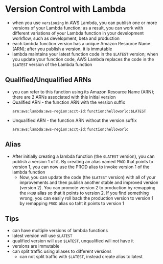 # Version Control with Lambda
- when you use `versioning` in AWS Lambda, you can publish one or more versions of your Lambda function; as a result, you can work with different variations of your Lambda function in your development workflow, such as development, beta and production
- each lambda function version has a unique Amazon Resource Name (ARN); after you publish a version, it is immutable
- lambda maintains your latest function code in the `$LATEST` version; when you update your function code, AWS Lambda replaces the code in the `$LATEST` version of the Lambda function

## Qualified/Unqualified ARNs
- you can refer to this function using its Amazon Resource Name (ARN); there are 2 ARNs associated with this initial version
- Qualified ARN - the function ARN with the version suffix
  ```
  arn:aws:lambda:aws-region:acct-id:function:helloworld:$LATEST
  ```
- Unqualified ARN - the function ARN without the version suffix
  ```
  arn:aws:lambda:aws-region:acct-id:function:helloworld
  ```

## Alias
- After initially creating a lambda function (the `$LATEST` version), you can publish a version 1 of it. By creating an alias named `PROD` that points to version 1, you can now use the PROD alias to invoke version 1 of the lambda function
  - Now, you can update the code (the `$LATEST` version) with all of your improvements and then publish another stable and improved version (version 2). You can promote version 2 to production by remapping the `PROD` alias so that it points to version 2. If you find something wrong, you can easily roll back the production version to version 1 by remapping `PROD` alias so taht it points to version 1

## Tips
- can have multiple versions of lambda functions
- latest version will use `$LATEST`
- qualified version will use `$LATEST`, unqualified will not have it
- versions are immutable
- can split traffic using aliases to different versions
  - can not split traffic with `$LATEST`, instead create alias to latest